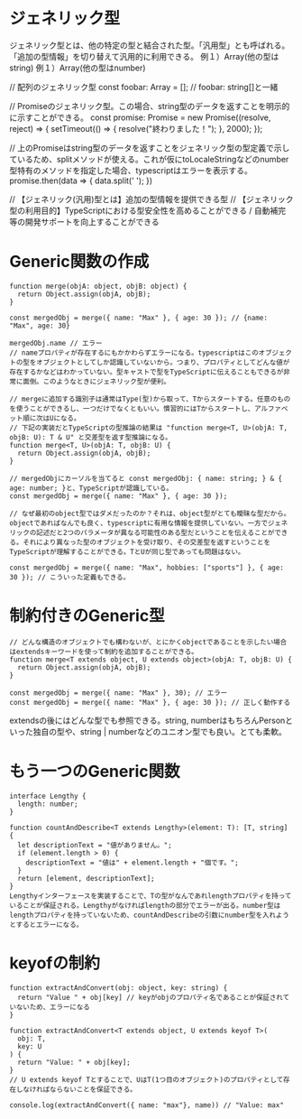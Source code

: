 # ジェネリック型
ジェネリック型とは、他の特定の型と結合された型。「汎用型」とも呼ばれる。「追加の型情報」を切り替えて汎用的に利用できる。
例１）Array<string>(他の型はstring)
例１）Array<number>(他の型はnumber)

// 配列のジェネリック型
const foobar: Array<string> = []; // foobar: string[]と一緒

// Promiseのジェネリック型。この場合、string型のデータを返すことを明示的に示すことができる。
const promise: Promise<string> = new Promise((resolve, reject) => {
  setTimeout(() => {
    resolve("終わりました！");
  }, 2000);
});

// 上のPromiseはstring型のデータを返すことをジェネリック型の型定義で示しているため、splitメソッドが使える。これが仮にtoLocaleStringなどのnumber型特有のメソッドを指定した場合、typescriptはエラーを表示する。
promise.then(data => {
  data.split(' ');
})

// 【ジェネリック(汎用)型とは】追加の型情報を提供できる型
// 【ジェネリック型の利用目的】TypeScriptにおける型安全性を高めることができる / 自動補完等の開発サポートを向上することができる



# Generic関数の作成
```
function merge(objA: object, objB: object) {
  return Object.assign(objA, objB);
}

const mergedObj = merge({ name: "Max" }, { age: 30 }); // {name: "Max", age: 30}

mergedObj.name // エラー
// nameプロパティが存在するにもかかわらずエラーになる。typescriptはこのオブジェクトの型をオブジェクトとしてしか認識していないから。つまり、プロパティとしてどんな値が存在するかなどはわかっていない。型キャストで型をTypeScriptに伝えることもできるが非常に面倒。このようなときにジェネリック型が便利。

// mergeに追加する識別子は通常はType(型)から取って、Tからスタートする。任意のものを使うことができるし、一つだけでなくともいい。慣習的にはTからスタートし、アルファベット順に次はUになる。
// 下記の実装だとTypeScriptの型推論の結果は "function merge<T, U>(objA: T, objB: U): T & U" と交差型を返す型推論になる。
function merge<T, U>(objA: T, objB: U) {
  return Object.assign(objA, objB);
}

// mergedObjにカーソルを当てると const mergedObj: { name: string; } & { age: number; }と、TypeScriptが認識している。
const mergedObj = merge({ name: "Max" }, { age: 30 });

// なぜ最初のobject型ではダメだったのか？それは、object型がとても曖昧な型だから。objectであればなんでも良く、typescriptに有用な情報を提供していない。一方でジェネリックの記述だと2つのパラメータが異なる可能性のある型だということを伝えることができる。それにより異なった型のオブジェクトを受け取り、その交差型を返すということをTypeScriptが理解することができる。TとUが同じ型であっても問題はない。

const mergedObj = merge({ name: "Max", hobbies: ["sports"] }, { age: 30 }); // こういった定義もできる。
```



# 制約付きのGeneric型
```
// どんな構造のオブジェクトでも構わないが、とにかくobjectであることを示したい場合はextendsキーワードを使って制約を追加することができる。
function merge<T extends object, U extends object>(objA: T, objB: U) {
  return Object.assign(objA, objB);
}

const mergedObj = merge({ name: "Max" }, 30); // エラー
const mergedObj = merge({ name: "Max" }, { age: 30 }); // 正しく動作する
```

extendsの後にはどんな型でも参照できる。string, numberはもちろんPersonといった独自の型や、string | numberなどのユニオン型でも良い。とても柔軟。



# もう一つのGeneric関数
```
interface Lengthy {
  length: number;
}

function countAndDescribe<T extends Lengthy>(element: T): [T, string] {
  let descriptionText = "値がありません。";
  if (element.length > 0) {
    descriptionText = "値は" + element.length + "個です。";
  }
  return [element, descriptionText];
}
Lengthyインターフェースを実装することで、Tの型がなんであれlengthプロパティを持っていることが保証される。Lengthyがなければlengthの部分でエラーが出る。number型はlengthプロパティを持っていないため、countAndDescribeの引数にnumber型を入れようとするとエラーになる。
```


# keyofの制約
```
function extractAndConvert(obj: object, key: string) {
  return "Value " + obj[key] // keyがobjのプロパティ名であることが保証されていないため、エラーになる
}

function extractAndConvert<T extends object, U extends keyof T>(
  obj: T,
  key: U
) {
  return "Value: " + obj[key];
}
// U extends keyof Tとすることで、UはT(1つ目のオブジェクト)のプロパティとして存在しなければならないことを保証できる。

console.log(extractAndConvert({ name: "max"}, name)) // "Value: max"
```